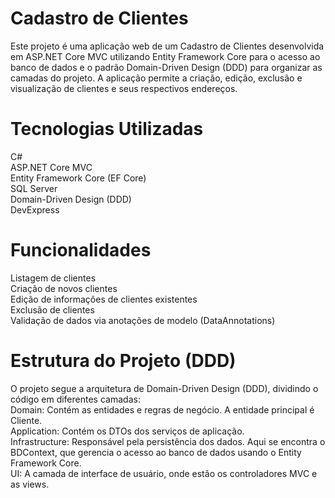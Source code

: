 # Cadastro de Clientes
Este projeto é uma aplicação web de um Cadastro de Clientes desenvolvida em ASP.NET Core MVC utilizando Entity Framework Core para o acesso ao banco de dados e o padrão Domain-Driven Design (DDD) para organizar as camadas do projeto. A aplicação permite a criação, edição, exclusão e visualização de clientes e seus respectivos endereços.

# Tecnologias Utilizadas
C#
<br/>ASP.NET Core MVC
<br/>Entity Framework Core (EF Core)
<br/>SQL Server
<br/>Domain-Driven Design (DDD)
<br/>DevExpress
# Funcionalidades
Listagem de clientes
<br/>Criação de novos clientes
<br/>Edição de informações de clientes existentes
<br/>Exclusão de clientes
<br/>Validação de dados via anotações de modelo (DataAnnotations)
# Estrutura do Projeto (DDD)
O projeto segue a arquitetura de Domain-Driven Design (DDD), dividindo o código em diferentes camadas:
<br/>
Domain: Contém as entidades e regras de negócio. A entidade principal é Cliente.
<br/>Application: Contém os DTOs dos serviços de aplicação.
<br/>Infrastructure: Responsável pela persistência dos dados. Aqui se encontra o BDContext, que gerencia o acesso ao banco de dados usando o Entity Framework Core.
<br/>UI: A camada de interface de usuário, onde estão os controladores MVC e as views.
